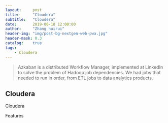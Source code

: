 ```yaml
---
layout:     post
title:      "Cloudera"
subtitle:   "Cloudera"
date:       2019-06-18 12:00:00
author:     "Zhang huirui"
header-img: "img/post-bg-nextgen-web-pwa.jpg"
header-mask: 0.3
catalog:    true
tags:
    - Cloudera
---
```


> Azkaban is a distributed Workflow Manager, implemented at LinkedIn to solve the problem of Hadoop job dependencies. We had jobs that needed to run in order, from ETL jobs to data analytics products.

## Cloudera

Cloudera

Features


























































